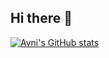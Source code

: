 ## Hi there 👋

<!--
**avmadhwesh/avmadhwesh** is a ✨ _special_ ✨ repository because its `README.md` (this file) appears on your GitHub profile.

Here are some ideas to get you started:

- 🔭 I’m currently working on ...
- 🌱 I’m currently learning ...
- 👯 I’m looking to collaborate on ...
- 🤔 I’m looking for help with ...
- 💬 Ask me about ...
- 📫 How to reach me: ...
- 😄 Pronouns: ...
- ⚡ Fun fact: ...
-->

[![Avni's GitHub stats](https://github-readme-stats.vercel.app/api?username=mathisonian)](https://github.com/anuraghazra/github-readme-stats)
